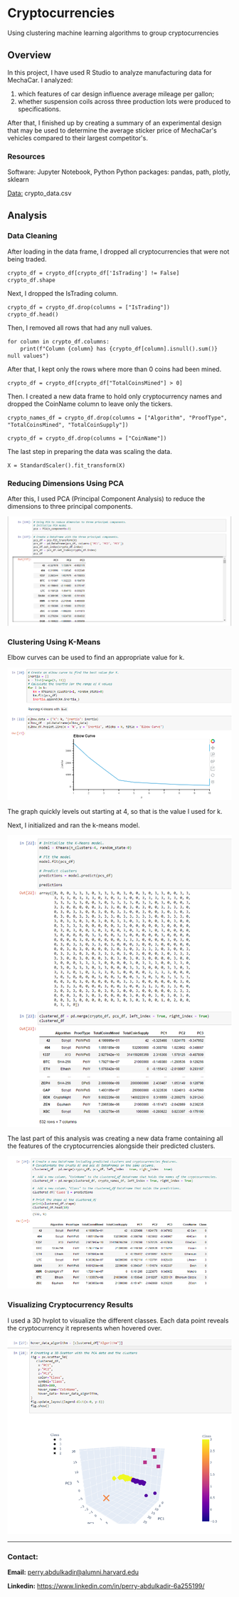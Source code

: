 # Cryptocurrencies
Using clustering machine learning algorithms to group cryptocurrencies

## Overview
In this project, I have used R Studio to analyze manufacturing data for MechaCar. I analyzed: 
1) which features of car design influence average mileage per gallon; 
2) whether suspension coils across three production lots were produced to specifications.

After that, I finished up by creating a summary of an experimental design that may be used to determine the average sticker price of MechaCar's vehicles compared to their largest competitor's.

### Resources
Software: Jupyter Notebook, Python
Python packages: pandas, path, plotly, sklearn

[Data:](https://github.com/perryabdulkadir/Cryptocurrencies/tree/main/Resources) crypto_data.csv

## Analysis 

### Data Cleaning
After loading in the data frame, I dropped all cryptocurrencies that were not being traded. 

```
crypto_df = crypto_df[crypto_df['IsTrading'] != False]
crypto_df.shape
```
Next, I dropped the IsTrading column. 

```
crypto_df = crypto_df.drop(columns = ["IsTrading"])
crypto_df.head()
```
Then, I removed all rows that had any null values. 

```
for column in crypto_df.columns:
    print(f"Column {column} has {crypto_df[column].isnull().sum()} null values")
```

After that, I kept only the rows where more than 0 coins had been mined. 

```
crypto_df = crypto_df[crypto_df["TotalCoinsMined"] > 0]
```

Then. I created a new data frame to hold only cryptocurrency names and dropped the CoinName column to leave only the tickers.

```
crypto_names_df = crypto_df.drop(columns = ["Algorithm", "ProofType", "TotalCoinsMined", "TotalCoinSupply"])
```

```
crypto_df = crypto_df.drop(columns = ["CoinName"])
```
The last step in preparing the data was scaling the data. 

```
X = StandardScaler().fit_transform(X)
```

### Reducing Dimensions Using PCA

After this, I used PCA (Principal Component Analysis) to reduce the dimensions to three principal components. 

![pca.png](Resources/pca.PNG)

### Clustering Using K-Means

Elbow curves can be used to find an appropriate value for k.

![elbow_curve.png](Resources/elbow_curve.PNG)

The graph quickly levels out starting at 4, so that is the value I used for k. 

Next, I initialized and ran the k-means model. 

![k_means_model.png](Resources/k_means_model.PNG)

The last part of this analysis was creating a new data frame containing all the features of the cryptocurrencies alongside their predicted clusters. 

![combined_df.png](Resources/combined_df.PNG)


### Visualizing Cryptocurrency Results

I used a 3D hvplot to visualize the different classes. Each data point reveals the cryptocurrency it represents when hovered over. 

![3d_plot.png](Resources/3d_plot.PNG)


-----

### **Contact:**

**Email:** perry.abdulkadir@alumni.harvard.edu

**Linkedin:** https://www.linkedin.com/in/perry-abdulkadir-6a255199/

